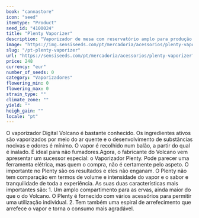 ```yaml
---
book: "cannastore"
icon: "seed"
itemtype: "Product"
seed_id: "4100024"
title: "Plenty Vaporizer"
description: "Vaporizador de mesa com reservatório amplo para produção de vapor de qualidade. Vendido com acessórios e instruções. Encomende Vaporizador Plenty aqui!"
image: "https://img.sensiseeds.com/pt/mercadoria/acessorios/plenty-vaporizer-image.png"
slug: "/pt-plenty-vaporizer"
url: "https://sensiseeds.com/pt/mercadoria/acessorios/plenty-vaporizer?a_aid=cannastore"
price: 248
currency: "eur"
number_of_seeds: 0
category: "Vaporizadores"
flowering_min: 0
flowering_max: 0
strain_type: ""
climate_zone: ""
yield: ""
heigh_gain: ""
locale: "pt"
---
```

O vaporizador Digital Volcano é bastante conhecido. Os ingredientes ativos são vaporizados por meio do ar quente e o desenvolvimento de substâncias nocivas e odores é mínimo. O vapor é recolhido num balão, a partir do qual é inalado. É ideal para não fumadores.Agora, o fabricante do Volcano vem apresentar um sucessor especial: o Vaporizador Plenty. Pode parecer uma ferramenta elétrica, mas quem o compra, não é certamente pelo aspeto. O importante no Plenty são os resultados e eles não enganam. O Plenty não tem comparação em termos de volume e intensidade do vapor e o sabor e tranquilidade de toda a experiência. As suas duas características mais importantes são: 1. Um amplo compartimento para as ervas, ainda maior do que o do Volcano. O Plenty é fornecido com vários acessórios para permitir uma utilização individual. 2. Tem também uma espiral de arrefecimento que arrefece o vapor e torna o consumo mais agradável.
